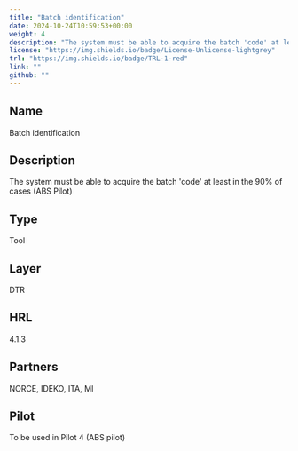 ```yaml
---
title: "Batch identification"
date: 2024-10-24T10:59:53+00:00
weight: 4
description: "The system must be able to acquire the batch 'code' at least in the 90% of cases (ABS Pilot)"
license: "https://img.shields.io/badge/License-Unlicense-lightgrey"
trl: "https://img.shields.io/badge/TRL-1-red"
link: ""
github: ""
---
```


## Name
Batch identification

## Description
The system must be able to acquire the batch 'code' at least in the 90% of cases (ABS Pilot)

## Type
Tool

## Layer
DTR

## HRL
4.1.3

## Partners
NORCE, IDEKO, ITA, MI

## Pilot
To be used in Pilot 4 (ABS pilot)
